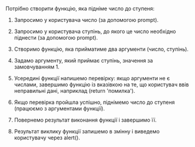 Потрібно створити функцію, яка підніме число до ступеня:

1. Запросимо у користувача число (за допомогою prompt).

2. Запросимо у користувача ступінь, до якого це число необхідно піднести (за допомогою prompt).

3. Створимо функцію, яка прийматиме два аргументи (число, ступінь).

4. Задамо аргументу, який приймає ступінь, значення за замовчуванням 1.

5. Усередині функції напишемо перевірку: якщо аргументи не є числами, завершимо функцію із вказівкою на те, що користувач ввів неправильні дані, наприклад (return 'помилка').

6. Якщо перевірка пройшла успішно, піднімемо число до ступеня (працюємо з аргументами функції).

7. Повернемо результат виконання функції і завершимо її.

8. Результат виклику функції запишемо в змінну і виведемо користувачу через alert().

